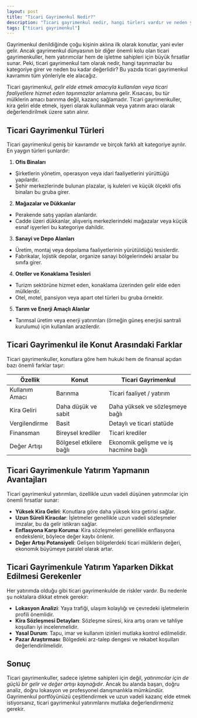 ```yaml
---
layout: post
title: "Ticari Gayrimenkul Nedir?"
description: "Ticari gayrimenkul nedir, hangi türleri vardır ve neden yatırım için önemlidir? Ticari mülk yatırımlarına dair kapsamlı bir rehber."
tags: ["ticari gayrimenkul"]
---
```


Gayrimenkul denildiğinde çoğu kişinin aklına ilk olarak konutlar, yani evler gelir. Ancak gayrimenkul dünyasının bir diğer önemli kolu olan ticari gayrimenkuller, hem yatırımcılar hem de işletme sahipleri için büyük fırsatlar sunar. Peki, ticari gayrimenkul tam olarak nedir, hangi taşınmazlar bu kategoriye girer ve neden bu kadar değerlidir? Bu yazıda ticari gayrimenkul kavramını tüm yönleriyle ele alacağız.

Ticari gayrimenkul, *gelir elde etmek amacıyla kullanılan veya ticari faaliyetlere hizmet eden taşınmazlar* anlamına gelir. Kısacası, bu tür mülklerin amacı barınma değil, kazanç sağlamadır. Ticari gayrimenkuller, kira geliri elde etmek, işyeri olarak kullanmak veya yatırım aracı olarak değerlendirilmek üzere satın alınır.

## Ticari Gayrimenkul Türleri

Ticari gayrimenkul geniş bir kavramdır ve birçok farklı alt kategoriye ayrılır. En yaygın türleri şunlardır:

1. **Ofis Binaları**
  - Şirketlerin yönetim, operasyon veya idari faaliyetlerini yürüttüğü yapılardır.
  - Şehir merkezlerinde bulunan plazalar, iş kuleleri ve küçük ölçekli ofis binaları bu gruba girer.
2. **Mağazalar ve Dükkanlar**
  - Perakende satış yapılan alanlardır.
  - Cadde üzeri dükkanlar, alışveriş merkezlerindeki mağazalar veya küçük esnaf işyerleri bu kategoriye dahildir.
3. **Sanayi ve Depo Alanları**
  - Üretim, montaj veya depolama faaliyetlerinin yürütüldüğü tesislerdir.
  - Fabrikalar, lojistik depolar, organize sanayi bölgelerindeki arsalar bu sınıfa girer.
4. **Oteller ve Konaklama Tesisleri**
  - Turizm sektörüne hizmet eden, konaklama üzerinden gelir elde eden mülklerdir.
  - Otel, motel, pansiyon veya apart otel türleri bu gruba örnektir.
5. **Tarım ve Enerji Amaçlı Alanlar**
  - Tarımsal üretim veya enerji yatırımları (örneğin güneş enerjisi santrali kurulumu) için kullanılan arazilerdir.

## Ticari Gayrimenkul ile Konut Arasındaki Farklar

Ticari gayrimenkuller, konutlara göre hem hukuki hem de finansal açıdan bazı önemli farklar taşır:

| Özellik        | Konut                   | Ticari Gayrimenkul                   |
| -------------- | ----------------------- | ------------------------------------ |
| Kullanım Amacı | Barınma                 | Ticari faaliyet / yatırım            |
| Kira Geliri    | Daha düşük ve sabit     | Daha yüksek ve sözleşmeye bağlı      |
| Vergilendirme  | Basit                   | Detaylı ve ticari statüde            |
| Finansman      | Bireysel krediler       | Ticari krediler                      |
| Değer Artışı   | Bölgesel etkilere bağlı | Ekonomik gelişme ve iş hacmine bağlı |

## Ticari Gayrimenkule Yatırım Yapmanın Avantajları

Ticari gayrimenkul yatırımları, özellikle uzun vadeli düşünen yatırımcılar için önemli fırsatlar sunar:

- **Yüksek Kira Geliri**: Konutlara göre daha yüksek kira getirisi sağlar.
- **Uzun Süreli Kiracılar**: İşletmeler genellikle uzun vadeli sözleşmeler imzalar, bu da gelir istikrarı sağlar.
- **Enflasyona Karşı Koruma**: Kira sözleşmeleri genellikle enflasyona endekslenir, böylece değer kaybı önlenir.
- **Değer Artışı Potansiyeli**: Gelişen bölgelerdeki ticari mülklerin değeri, ekonomik büyümeye paralel olarak artar.

## Ticari Gayrimenkule Yatırım Yaparken Dikkat Edilmesi Gerekenler

Her yatırımda olduğu gibi ticari gayrimenkulde de riskler vardır. Bu nedenle şu noktalara dikkat etmek gerekir:

- **Lokasyon Analizi**: Yaya trafiği, ulaşım kolaylığı ve çevredeki işletmelerin profili önemlidir.
- **Kira Sözleşmesi Detayları**: Sözleşme süresi, kira artış oranı ve tahliye koşulları iyi incelenmelidir.
- **Yasal Durum**: Tapu, imar ve kullanım izinleri mutlaka kontrol edilmelidir.
- **Pazar Araştırması**: Bölgedeki arz-talep dengesi ve rekabet koşulları değerlendirilmelidir.

## Sonuç

Ticari gayrimenkuller, sadece işletme sahipleri için değil, *yatırımcılar için de güçlü bir gelir ve değer artışı kaynağıdır*. Ancak bu alanda başarı, doğru analiz, doğru lokasyon ve profesyonel danışmanlıkla mümkündür. Gayrimenkul portföyünüzü çeşitlendirmek ve uzun vadeli kazanç elde etmek istiyorsanız, ticari gayrimenkul yatırımlarını mutlaka değerlendirmeniz gerekir.
